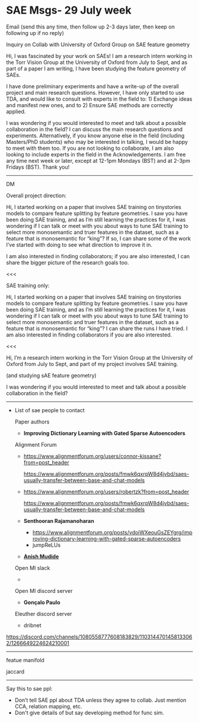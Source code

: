 # SAE Msgs- 29 July week

Email (send this any time, then follow up 2-3 days later, then keep on following up if no reply)

Inquiry on Collab with University of Oxford Group on SAE feature geometry

Hi, I was fascinated by your work on SAEs! I am a research intern working in the Torr Vision Group at the University of Oxford from July to Sept, and as part of a paper I am writing, I have been studying the feature geometry of SAEs.

I have done preliminary experiments and have a write-up of the overall project and main research questions. However, I have only started to use TDA, and would like to consult with experts in the field to: 1) Exchange ideas and manifest new ones, and to 2) Ensure SAE methods are correctly applied.

I was wondering if you would interested to meet and talk about a possible collaboration in the field? I can discuss the main research questions and experiments. Alternatively, if you know anyone else in the field (including Masters/PhD students) who may be interested in talking, I would be happy to meet with them too. If you are not looking to collaborate, I am also looking to include experts in the field in the Acknowledgements. I am free any time next week or later, except at 12-1pm Mondays (BST) and at 2-3pm Fridays (BST). Thank you!

---

DM

Overall project direction:

Hi, I started working on a paper that involves SAE training on tinystories models to compare feature splitting by feature geometries. I saw you have been doing SAE training, and as I’m still learning the practices for it, I was wondering if I can talk or meet with you about ways to tune SAE training to select more monosemantic and truer features in the dataset, such as a feature that is monosemantic for “king”? If so, I can share some of the work I’ve started with doing to see what direction to improve it in.

I am also interested in finding collaborators; if you are also interested, I can share the bigger picture of the research goals too. 

<<<

SAE training only:

Hi, I started working on a paper that involves SAE training on tinystories models to compare feature splitting by feature geometries. I saw you have been doing SAE training, and as I’m still learning the practices for it, I was wondering if I can talk or meet with you about ways to tune SAE training to select more monosemantic and truer features in the dataset, such as a feature that is monosemantic for “king”? I can share the runs I have tried. I am also interested in finding collaborators if you are also interested. 

<<<

Hi, I’m a research intern working in the Torr Vision Group at the University of Oxford from July to Sept, and part of my project involves SAE training. 

(and studying sAE feature geometry)

I was wondering if you would interested to meet and talk about a possible collaboration in the field? 

---

- List of sae people to contact
    
    Paper authors
    
    - **Improving Dictionary Learning with Gated Sparse Autoencoders**
    
    Alignment Forum
    
    - https://www.alignmentforum.org/users/connor-kissane?from=post_header
        
        https://www.alignmentforum.org/posts/fmwk6qxrpW8d4jvbd/saes-usually-transfer-between-base-and-chat-models
        
    - https://www.alignmentforum.org/users/robertzk?from=post_header
        
        https://www.alignmentforum.org/posts/fmwk6qxrpW8d4jvbd/saes-usually-transfer-between-base-and-chat-models
        
    - **Senthooran Rajamanoharan**
        - https://www.alignmentforum.org/posts/vdoiWXeouGsZEYgrg/improving-dictionary-learning-with-gated-sparse-autoencoders
        - jumpReLUs
    - [**Anish Mudide**](https://www.lesswrong.com/users/anish-mudide?from=post_header)
        
        
    
    Open MI slack
    
    - 
    
    Open MI discord server
    
    - **Gonçalo Paulo**
    
    Eleuther discord server
    
    - dribnet

https://discord.com/channels/1080558777608183829/1103144701458133062/1266649224624210001

---

featue manifold

jaccard

---

Say this to sae ppl:

- Don’t tell SAE ppl about TDA unless they agree to collab. Just mention CCA, relation mapping, etc.
- Don't give details of but say developing method for func sim.
